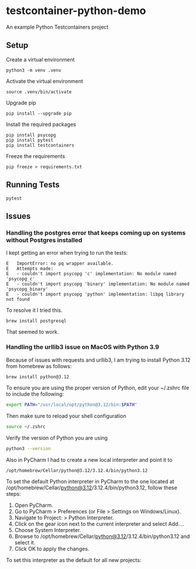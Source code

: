 # testcontainer-python-demo

An example Python Testcontainers project


## Setup

Create a virtual environment

```shell
python3 -m venv .venv
```

Activate the virtual environment

```shell
source .venv/bin/activate
```

Upgrade pip

```shell
pip install --upgrade pip
```

Install the required packages

```shell
pip install psycopg
pip install pytest
pip install testcontainers
```

Freeze the requirements

```shell
pip freeze > requirements.txt
```

## Running Tests

```shell
pytest
```

## Issues


### Handling the postgres error that keeps coming up on systems without Postgres installed

I kept getting an error when trying to run the tests:

```text
E   ImportError: no pq wrapper available.
E   Attempts made:
E   - couldn't import psycopg 'c' implementation: No module named 'psycopg_c'
E   - couldn't import psycopg 'binary' implementation: No module named 'psycopg_binary'
E   - couldn't import psycopg 'python' implementation: libpq library not found
```

To resolve it I tried this.

```shell
brew install postgresql
```

That seemed to work.

### Handling the urllib3 issue on MacOS with Python 3.9


Because of issues with requests and urllib3, I am trying to install
Python 3.12 from homebrew as follows:

```bash
brew install python@3.12
```

To ensure you are using the proper version of Python, edit your ~/.zshrc file
to include the following:

```bash
export PATH="/usr/local/opt/python@3.12/bin:$PATH"
```

Then make sure to reload your shell configuration

```bash
source ~/.zshrc
```

Verify the version of Python you are using

```bash
python3 --version
```

Also in PyCharm I had to create a new local interpreter and point it to

```/opt/homebrew/Cellar/python@3.12/3.12.4/bin/python3.12```

To set the default Python interpreter in PyCharm to the one located at /opt/homebrew/Cellar/python@3.12/3.12.4/bin/python3.12, follow these steps:  

1. Open PyCharm. 
2. Go to PyCharm > Preferences (or File > Settings on Windows/Linux). 
3. Navigate to Project: <Your Project Name> > Python Interpreter. 
4. Click on the gear icon next to the current interpreter and select Add.... 
5. Choose System Interpreter. 
6. Browse to /opt/homebrew/Cellar/python@3.12/3.12.4/bin/python3.12 and select it. 
7. Click OK to apply the changes.

To set this interpreter as the default for all new projects: